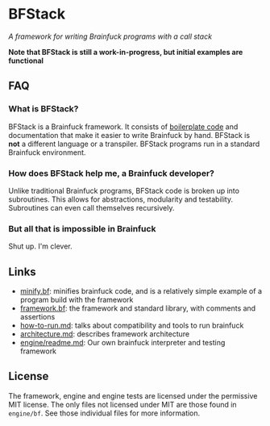 # BFStack
*A framework for writing Brainfuck programs with a call stack*

__Note that BFStack is still a work-in-progress, but initial examples are functional__

## FAQ
### What is BFStack?
BFStack is a Brainfuck framework. It consists of [boilerplate code](framework/framework.bf) and documentation that make it easier to write Brainfuck by hand. BFStack is __not__ a different language or a transpiler. BFStack programs run in a standard Brainfuck environment.

### How does BFStack help me, a Brainfuck developer?
Unlike traditional Brainfuck programs, BFStack code is broken up into subroutines. This allows for abstractions, modularity and testability. Subroutines can even call themselves recursively.

### But all that is impossible in Brainfuck
Shut up. I'm clever.

## Links
- [minify.bf](tools/minify.bf): minifies brainfuck code, and is a relatively simple example of a program build with the framework
- [framework.bf](framework/framework.bf): the framework and standard library, with comments and assertions
- [how-to-run.md](how-to-run.md): talks about compatibility and tools to run brainfuck
- [architecture.md](architecture.md): describes framework architecture
- [engine/readme.md](engine/readme.md): Our own brainfuck interpreter and testing framework

## License
The framework, engine and engine tests are licensed under the permissive MIT license. The only files not licensed under MIT are those found in `engine/bf`. See those individual files for more information.
